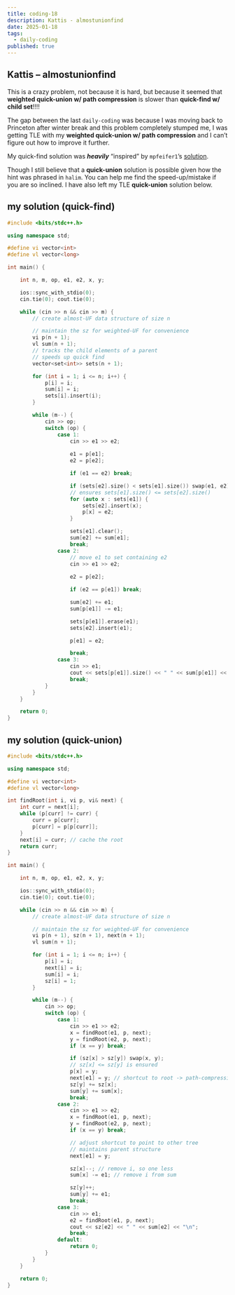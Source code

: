 ```yaml
---
title: coding-18
description: Kattis - almostunionfind
date: 2025-01-18
tags:
  - daily-coding
published: true
---
```

## Kattis – almostunionfind
This is a crazy problem, not because it is hard, but because it seemed that **weighted quick-union w/ path compression** is slower than **quick-find w/ child set**!!!!

The gap between the last `daily-coding` was because I was moving back to Princeton after winter break and this problem completely stumped me, I was getting TLE with my **weighted quick-union w/ path compression** and I can’t figure out how to improve it further.

My quick-find solution was ***heavily*** “inspired” by `mpfeifer1`’s [solution](https://github.com/mpfeifer1/Kattis/blob/master/almostunionfind.cpp).

Though I still believe that a **quick-union** solution is possible given how the hint was phrased in `halim`. You can help me find the speed-up/mistake if you are so inclined. I have also left my TLE **quick-union** solution below.
## my solution (quick-find)
```cpp
#include <bits/stdc++.h>

using namespace std;

#define vi vector<int>
#define vl vector<long>

int main() {

    int n, m, op, e1, e2, x, y;

    ios::sync_with_stdio(0);
    cin.tie(0); cout.tie(0);

    while (cin >> n && cin >> m) {
        // create almost-UF data structure of size n

        // maintain the sz for weighted-UF for convenience
        vi p(n + 1);
        vl sum(n + 1);
        // tracks the child elements of a parent
        // speeds up quick find
        vector<set<int>> sets(n + 1);

        for (int i = 1; i <= n; i++) {
            p[i] = i;
            sum[i] = i;
            sets[i].insert(i);
        }

        while (m--) {
            cin >> op;
            switch (op) {
                case 1:
                    cin >> e1 >> e2;
                    
                    e1 = p[e1];
                    e2 = p[e2];

                    if (e1 == e2) break;

                    if (sets[e2].size() < sets[e1].size()) swap(e1, e2);
                    // ensures sets[e1].size() <= sets[e2].size()
                    for (auto x : sets[e1]) {
                        sets[e2].insert(x);
                        p[x] = e2;
                    }

                    sets[e1].clear();
                    sum[e2] += sum[e1];
                    break;
                case 2:
                    // move e1 to set containing e2
                    cin >> e1 >> e2;
                    
                    e2 = p[e2];

                    if (e2 == p[e1]) break;

                    sum[e2] += e1;
                    sum[p[e1]] -= e1;

                    sets[p[e1]].erase(e1);
                    sets[e2].insert(e1);

                    p[e1] = e2;

                    break;
                case 3:
                    cin >> e1;
                    cout << sets[p[e1]].size() << " " << sum[p[e1]] << "\n";
                    break;
            }
        }
    }

    return 0;
}
```
## my solution (quick-union)
```cpp
#include <bits/stdc++.h>

using namespace std;

#define vi vector<int>
#define vl vector<long>

int findRoot(int i, vi p, vi& next) {
    int curr = next[i];
    while (p[curr] != curr) {
        curr = p[curr];
        p[curr] = p[p[curr]];
    }
    next[i] = curr; // cache the root
    return curr;
}

int main() {

    int n, m, op, e1, e2, x, y;

    ios::sync_with_stdio(0);
    cin.tie(0); cout.tie(0);

    while (cin >> n && cin >> m) {
        // create almost-UF data structure of size n

        // maintain the sz for weighted-UF for convenience
        vi p(n + 1), sz(n + 1), next(n + 1);
        vl sum(n + 1);

        for (int i = 1; i <= n; i++) {
            p[i] = i;
            next[i] = i;
            sum[i] = i;
            sz[i] = 1;
        }

        while (m--) {
            cin >> op;
            switch (op) {
                case 1:
                    cin >> e1 >> e2;
                    x = findRoot(e1, p, next);
                    y = findRoot(e2, p, next);
                    if (x == y) break;

                    if (sz[x] > sz[y]) swap(x, y);
                    // sz[x] <= sz[y] is ensured
                    p[x] = y;
                    next[e1] = y; // shortcut to root -> path-compression
                    sz[y] += sz[x];
                    sum[y] += sum[x];
                    break;
                case 2:
                    cin >> e1 >> e2;
                    x = findRoot(e1, p, next);
                    y = findRoot(e2, p, next);
                    if (x == y) break;

                    // adjust shortcut to point to other tree
                    // maintains parent structure
                    next[e1] = y;

                    sz[x]--; // remove i, so one less
                    sum[x] -= e1; // remove i from sum

                    sz[y]++;
                    sum[y] += e1;
                    break;
                case 3:
                    cin >> e1;
                    e2 = findRoot(e1, p, next);
                    cout << sz[e2] << " " << sum[e2] << "\n";
                    break;
                default:
                    return 0;
            }
        }
    }

    return 0;
}
```
